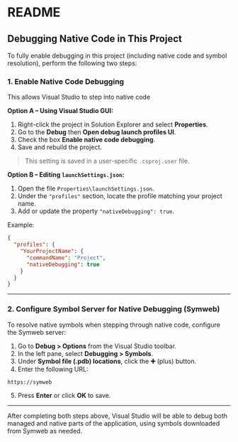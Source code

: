 # README 

## Debugging Native Code in This Project

To fully enable debugging in this project (including native code and symbol resolution), perform the following two steps:

### 1. Enable Native Code Debugging

This allows Visual Studio to step into native code

**Option A – Using Visual Studio GUI:**

1. Right-click the project in Solution Explorer and select **Properties**.
2. Go to the **Debug** then **Open debug launch profiles UI**.
3. Check the box **Enable native code debugging**.
4. Save and rebuild the project.

> This setting is saved in a user-specific `.csproj.user` file.

**Option B – Editing `launchSettings.json`:**

1. Open the file `Properties\launchSettings.json`.
2. Under the `"profiles"` section, locate the profile matching your project name.
3. Add or update the property `"nativeDebugging": true`.

Example:

```json 
{
  "profiles": {
    "YourProjectName": {
      "commandName": "Project",
      "nativeDebugging": true
    }
  }
}
```

---

### 2. Configure Symbol Server for Native Debugging (Symweb)

To resolve native symbols when stepping through native code, configure the Symweb server:

1. Go to **Debug > Options** from the Visual Studio toolbar.
2. In the left pane, select **Debugging > Symbols**.
3. Under **Symbol file (.pdb) locations**, click the **➕** (plus) button.
4. Enter the following URL:
  ```
  https://symweb
  ```
5. Press **Enter** or click **OK** to save.

---

After completing both steps above, Visual Studio will be able to debug both managed and native parts of the application, using symbols downloaded from Symweb as needed.
